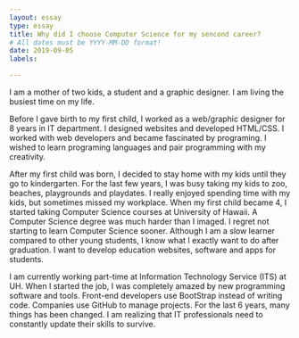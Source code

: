 ```yaml
---
layout: essay
type: essay
title: Why did I choose Computer Science for my sencond career?
# All dates must be YYYY-MM-DD format!
date: 2019-09-05
labels:

---
```



I am a mother of two kids, a student and a graphic designer. I am living the busiest time on my life. 

Before I gave birth to my first child, I worked as a web/graphic designer for 8 years in IT department. I designed websites and developed HTML/CSS. I worked with web developers and became fascinated by programing. I wished to learn programing languages and pair programming with my creativity.

After my first child was born, I decided to stay home with my kids until they go to kindergarten. For the last few years, I was busy taking my kids to zoo, beaches, playgrounds and playdates. I really enjoyed spending time with my kids, but sometimes missed my workplace. When my first child became 4, I started taking Computer Science courses at University of Hawaii. A Computer Science degree was much harder than I imaged. I regret not starting to learn Computer Science sooner. Although I am a slow learner compared to other young students, I know what I exactly want to do after graduation. I want to develop education websites, software and apps for students.

I am currently working part-time at Information Technology Service (ITS) at UH. When I started the job, I was completely amazed by new programming software and tools.  Front-end developers use BootStrap instead of writing code. Companies use GitHub to manage projects. For the last 6 years, many things has been changed. I am realizing that IT professionals need to constantly update their skills to survive.
